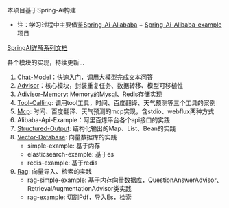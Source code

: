 本项目基于Spring-Ai构建
- 注：学习过程中主要借鉴[Spring-Ai-Aliababa](https://github.com/alibaba/spring-ai-alibaba) + [Spring-Ai-Alibaba-example](https://github.com/springaialibaba/spring-ai-alibaba-examples)项目

[SpringAI详解系列文档](https://ik3te1knhq.feishu.cn/wiki/WVirwu30Xik0WXks7HGcB6E2nA8)

各个模块的实现，持续更新...
1. [Chat-Model](https://ik3te1knhq.feishu.cn/wiki/A2eGwIrxEibvLXkqfONczYAGntg)：快速入门，调用大模型完成文本问答
2. [Advisor](https://ik3te1knhq.feishu.cn/wiki/CxblwapL4inG19ku20mcfMXyn0d)：核心模块，封装重复任务、数据转移、模型可移植性
3. [Adivisor-Memory](https://ik3te1knhq.feishu.cn/wiki/IXhNwcA5zirJtckC2iccBunGnOf): Memory的Mysql、Redis存储实现
4. [Tool-Calling](https://ik3te1knhq.feishu.cn/wiki/M3TUwmb1SiWjmnkhMBfcNym0n0d): 调用tool工具，时间、百度翻译、天气预测等三个工具的案例
5. [Mcp](https://ik3te1knhq.feishu.cn/wiki/KLZpwDmA6i3Iz4k4v5VclAjEnhg): 时间、百度翻译、天气预测的mcp实现，含stdio、webflux两种方式
6. Alibaba-Api-Example：阿里百炼平台各个api接口的实践
7. [Structured-Output](https://ik3te1knhq.feishu.cn/wiki/PFIiwnF7qihYI7klJ1KcpFGmnXd): 结构化输出的Map、List、Bean的实践
8. [Vector-Database](https://ik3te1knhq.feishu.cn/wiki/APlNwTknqiy43zkWWoFcAn8un4e): 向量数据库的实践
   - simple-example: 基于内存
   - elasticsearch-example: 基于es
   - redis-example: 基于redis
9. [Rag](https://ik3te1knhq.feishu.cn/wiki/YqNewh36AiJUHHkqgsScZGKJnEf): 向量导入、检索的实践
   - rag-simple-example: 基于内存向量数据库，QuestionAnswerAdvisor、RetrievalAugmentationAdvisor类实践
   - rag-example: 切割Pdf，导入Es，检索